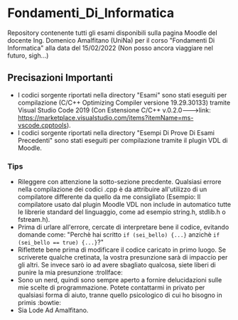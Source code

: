 # Fondamenti_Di_Informatica
Repository contenente tutti gli esami disponibili sulla pagina Moodle del docente Ing. Domenico Amalfitano (UniNa) per il corso "Fondamenti Di Informatica" alla data del 15/02/2022 (Non posso ancora viaggiare nel futuro, sigh...)

## Precisazioni Importanti
- I codici sorgente riportati nella directory "Esami" sono stati eseguiti per compilazione (C/C++ Optimizing Compiler versione 19.29.30133) tramite Visual Studio Code 2019 (Con Estensione C/C++ v.0.2.0--->link: https://marketplace.visualstudio.com/items?itemName=ms-vscode.cpptools). 
- I codici sorgente riportati nella directory "Esempi Di Prove Di Esami Precedenti" sono stati eseguiti per compilazione tramite il plugin VDL di Moodle.

### Tips
- Rileggere con attenzione la sotto-sezione precdente. Qualsiasi errore nella compilazione dei codici .cpp è da attribuire all'utilizzo di un compilatore differente da quello da me consigliato (Esempio: Il compilatore usato dal plugin Moodle VDL non include in automatico tutte le librerie standard del linguaggio, come ad esempio string.h, stdlib.h o fstream.h).
- Prima di urlare all'errore, cercate di interpretare bene il codice, evitando domande come: 
"Perchè hai scritto `if (sei_bello) {...}` anzichè `if (sei_bello == true) {...}`?"
- Riflettete bene prima di modificare il codice caricato in primo luogo. Se scriverete qualche cretinata, la vostra presunzione sarà di impaccio per gli altri. Se invece sarò io ad avere sbagliato qualcosa, siete liberi di punire la mia presunzione :trollface:
- Sono un nerd, quindi sono sempre aperto a fornire delucidazioni sulle mie scelte di programmazione. Potete contattarmi in privato per qualsiasi forma di aiuto, tranne quello psicologico di cui ho bisogno in primis :bowtie:	
- Sia Lode Ad Amalfitano.
